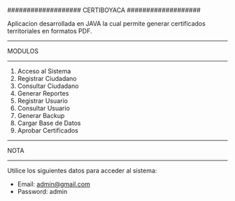 ###################
CERTIBOYACA
###################

Aplicacion desarrollada en JAVA la cual permite generar certificados territoriales en formatos PDF.

*******************
MODULOS
*******************

1. Acceso al Sistema
2. Registrar Ciudadano
3. Consultar Ciudadano
4. Generar Reportes
5. Registrar Usuario
6. Consultar Usuario
7. Generar Backup
8. Cargar Base de Datos
9. Aprobar Certificados

**************************
NOTA
**************************

Utilice los siguientes datos para acceder al sistema:

- Email: admin@gmail.com
- Password: admin

